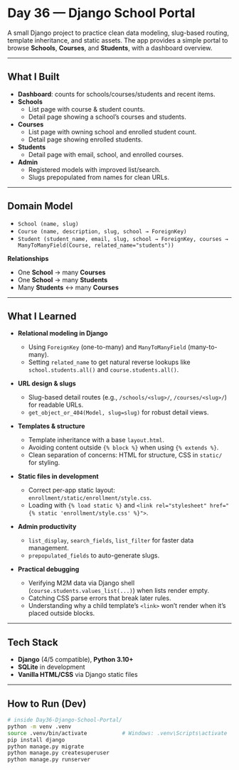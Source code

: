 # Day 36 — Django School Portal

A small Django project to practice clean data modeling, slug-based routing, template inheritance, and static assets. The app provides a simple portal to browse **Schools**, **Courses**, and **Students**, with a dashboard overview.

---

## What I Built

- **Dashboard**: counts for schools/courses/students and recent items.
- **Schools**
  - List page with course & student counts.
  - Detail page showing a school’s courses and students.
- **Courses**
  - List page with owning school and enrolled student count.
  - Detail page showing enrolled students.
- **Students**
  - Detail page with email, school, and enrolled courses.
- **Admin**
  - Registered models with improved list/search.
  - Slugs prepopulated from names for clean URLs.

---

## Domain Model

- `School (name, slug)`
- `Course (name, description, slug, school → ForeignKey)`
- `Student (student_name, email, slug, school → ForeignKey, courses → ManyToManyField(Course, related_name="students"))`

**Relationships**
- One **School** → many **Courses**  
- One **School** → many **Students**  
- Many **Students** ↔ many **Courses**

---

## What I Learned

- **Relational modeling in Django**
  - Using `ForeignKey` (one-to-many) and `ManyToManyField` (many-to-many).
  - Setting `related_name` to get natural reverse lookups like `school.students.all()` and `course.students.all()`.

- **URL design & slugs**
  - Slug-based detail routes (e.g., `/schools/<slug>/`, `/courses/<slug>/`) for readable URLs.
  - `get_object_or_404(Model, slug=slug)` for robust detail views.

- **Templates & structure**
  - Template inheritance with a base `layout.html`.
  - Avoiding content outside `{% block %}` when using `{% extends %}`.
  - Clean separation of concerns: HTML for structure, CSS in `static/` for styling.

- **Static files in development**
  - Correct per-app static layout: `enrollment/static/enrollment/style.css`.
  - Loading with `{% load static %}` and `<link rel="stylesheet" href="{% static 'enrollment/style.css' %}">`.

- **Admin productivity**
  - `list_display`, `search_fields`, `list_filter` for faster data management.
  - `prepopulated_fields` to auto-generate slugs.

- **Practical debugging**
  - Verifying M2M data via Django shell (`course.students.values_list(...)`) when lists render empty.
  - Catching CSS parse errors that break later rules.
  - Understanding why a child template’s `<link>` won’t render when it’s placed outside blocks.

---

## Tech Stack

- **Django** (4/5 compatible), **Python 3.10+**
- **SQLite** in development
- **Vanilla HTML/CSS** via Django static files

---

## How to Run (Dev)

```bash
# inside Day36-Django-School-Portal/
python -m venv .venv
source .venv/bin/activate           # Windows: .venv\Scripts\activate
pip install django
python manage.py migrate
python manage.py createsuperuser
python manage.py runserver

